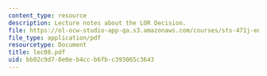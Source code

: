 ```yaml
---
content_type: resource
description: Lecture notes about the LOR Decision.
file: https://ol-ocw-studio-app-qa.s3.amazonaws.com/courses/sts-471j-engineering-apollo-the-moon-project-as-a-complex-system-spring-2007/bb02c9d70e0eb4ccb6fbc393065c3643_lec08.pdf
file_type: application/pdf
resourcetype: Document
title: lec08.pdf
uid: bb02c9d7-0e0e-b4cc-b6fb-c393065c3643
---
```


